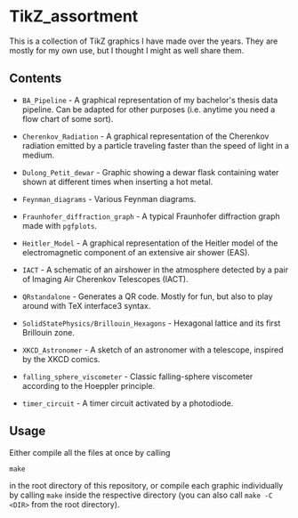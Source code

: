 # TikZ_assortment

This is a collection of TikZ graphics I have made over the years. They are mostly for my own use,
but I thought I might as well share them.

## Contents

* `BA_Pipeline` - A graphical representation of my bachelor's thesis data pipeline. Can be adapted for other purposes (i.e. anytime you need a flow chart of some sort).

* `Cherenkov_Radiation` - A graphical representation of the Cherenkov radiation emitted by a particle traveling faster than the speed of light in a medium.

* `Dulong_Petit_dewar` - Graphic showing a dewar flask containing water shown at different times when inserting a hot metal.

* `Feynman_diagrams` - Various Feynman diagrams.

* `Fraunhofer_diffraction_graph` - A typical Fraunhofer diffraction graph made with `pgfplots`.

* `Heitler_Model` - A graphical representation of the Heitler model of the electromagnetic component of an extensive air shower (EAS).

* `IACT` - A schematic of an airshower in the atmosphere detected by a pair of Imaging Air Cherenkov Telescopes (IACT).

* `QRstandalone` - Generates a QR code. Mostly for fun, but also to play around with TeX interface3 syntax.

* `SolidStatePhysics/Brillouin_Hexagons` - Hexagonal lattice and its first Brillouin zone.

* `XKCD_Astronomer` - A sketch of an astronomer with a telescope, inspired by the XKCD comics.

* `falling_sphere_viscometer` - Classic falling-sphere viscometer according to the Hoeppler principle.

* `timer_circuit` - A timer circuit activated by a photodiode.

## Usage

Either compile all the files at once by calling
```
make
```
in the root directory of this repository, or compile each graphic individually by calling `make` inside the respective directory (you can also call `make -C <DIR>` from the root directory).
